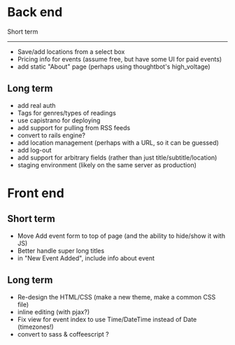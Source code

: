 Back end
===

Short term
- --
- Save/add locations from a select box
- Pricing info for events (assume free, but have some UI for paid events)
- add static "About" page (perhaps using thoughtbot's high_voltage)


Long term
---
- add real auth
- Tags for genres/types of readings
- use capistrano for deploying
- add support for pulling from RSS feeds
- convert to rails engine?
- add location management (perhaps with a URL, so it can be guessed)
- add log-out
- add support for arbitrary fields (rather than just title/subtitle/location)
- staging environment (likely on the same server as production)


Front end
===
Short term
---
- Move Add event form to top of page (and the ability to hide/show it with JS)
- Better handle super long titles
- in "New Event Added", include info about event

Long term
---
- Re-design the HTML/CSS (make a new theme, make a common CSS file)
- inline editing (with pjax?)
- Fix view for event index to use Time/DateTime instead of Date (timezones!)
- convert to sass & coffeescript ?
